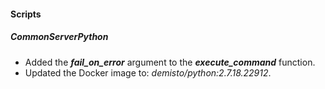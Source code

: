 
#### Scripts
##### CommonServerPython
- Added the ***fail_on_error*** argument to the ***execute_command*** function.
- Updated the Docker image to: *demisto/python:2.7.18.22912*.
